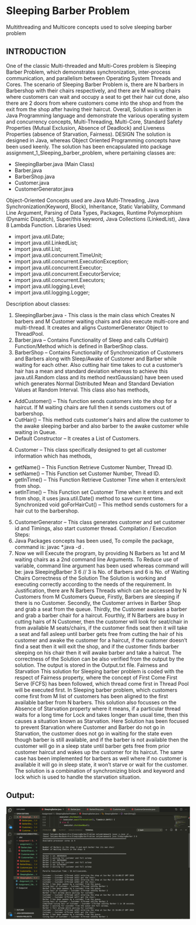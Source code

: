 # Sleeping Barber Problem
Multithreading and Multicore concepts used to solve sleeping barber problem
## INTRODUCTION
One of the classic Multi-threaded and Multi-Cores problem is Sleeping Barber Problem, which demonstrates synchronization, inter-process communication, and parallelism between Operating System Threads and Cores.
The scenario of Sleeping Barber Problem is, there are N barbers in Barbershop with their chairs respectively, and there are M waiting chairs where customers can wait and occupy a seat to get their hair cut done, also there are 2 doors from where customers come into the shop and from the exit from the shop after having their haircut.
Overall, Solution is written in Java Programming language and demonstrate the various operating system and concurrency concepts, Multi-Threading, Multi-Core, Standard Safety Properties (Mutual Exclusion, Absence of Deadlock) and Liveness Properties (absence of Starvation, Fairness).
DESIGN
The solution is designed in Java, whereas Object Oriented Programming concepts have been used keenly. The solution has been encapsulated into package assignment_1_Sleeping_barber_problem, where pertaining classes are:
* SleepingBarber.java (Main Class)
* Barber.java
* BarberShop.java
* Customer.java
* CustomerGenerator.java
   
Object-Oriented Concepts used are Java Multi-Threading, Java Synchronization(Keyword, Block), Inheritance, Static Variability, Command Line Argument, Parsing of Data Types, Packages, Runtime Polymorphism (Dynamic Dispatch), Super/this keyword, Java Collections (LinkedList), Java 8 Lambda Function.
Libraries Used:
* import java.util.Date;
* import java.util.LinkedList;
* import java.util.List;
* import java.util.concurrent.TimeUnit;
* import java.util.concurrent.ExecutionException;
* import java.util.concurrent.Executor;
* import java.util.concurrent.ExecutorService;
* import java.util.concurrent.Executors;
* import java.util.logging.Level;
* import java.util.logging.Logger;

Description about classes:
1. SleepingBarber.java - This class is the main class which Creates N barbers and M Customer waiting chairs and also execute multi-core and multi-thread. It creates and aligns CustomerGenerator Object to ThreadPool.
2. Barber.java – Contains Functionality of Sleep and calls CutHair() Function/Method which is defined in BarberShop class.
3. BarberShop – Contains Functionality of Synchronization of Customers and Barbers along with Sleep/Awake of Customer and Barber while waiting for each other. Also cutting hair time takes to cut a customer’s hair has a mean and standard
deviation whereas to achieve this java.util.Random class and its
method nextGaussian() have been used which generates Normal Distributed Mean and Standard Deviation Values at Random Interval. This class also has methods,
* AddCustomer() – This function sends customers into the shop for a haircut. If M
waiting chairs are full then it sends customers out of barbershop.
* CutHair() – This method cuts customer's hairs and allow the customer to the
awake sleeping barber and also barber to the awake customer while waiting in
Queue.
* Default Constructor – It creates a List of Customers.
4. Customer – This class specifically designed to get all customer information which has methods,
* getName() – This Function Retrieve Customer Number, Thread ID.
* setName() – This Function set Customer Number, Thread ID.
* getInTime() – This Function Retrieve Customer Time when it enters/exit from
shop.
* setInTime() – This Function set Customer Time when it enters and exit from shop,
it uses java.util.Date() method to save current time.
Synchronized void goForHairCut() – This method sends customers for a hair cut to the barbershop.

5. CustomerGenerator – This class generates customer and set customer id and Timings, also start customer thread.
Compilation / Execution Steps:
1. Java Packages concepts has been used,
To compile the package, command is: javac *.java -d .
2. Now we will Execute the program, by providing N Barbers as 1st and M waiting chairs as a 2nd command line Arguments. To Reduce use of variable, command line argument has been used whereas command will be:
java SleepingBarber 3 6
// 3 is No. of Barbers and 6 is No. of Waiting Chairs
Correctness of the Solution
The Solution is working and executing correctly according to the needs of the requirement. In Justification, there are N Barbers Threads which can be accessed by N Customers from M Customers Queue, Firstly, Barbers are sleeping if there is no Customer. Secondly, the Customer arrives in Barber Shop and grab a seat from the queue. Thirdly, the Customer awakes a barber and grab a barber chair for a haircut. Fourthly, If N Barbers are busy in cutting hairs of N Customer, then the customer will look for seat/chair in from available M seats/chairs, if the customer finds seat then it will take a seat and fall asleep until barber gets free from cutting the hair of his customer and awake the customer for a haircut, if the customer doesn’t find a seat then it will exit the shop, and if the customer finds barber sleeping on his chair then it will awake barber and take a haircut. The correctness of the Solution can be also verified from the output by the solution. The output is stored in the Output.txt file.
Fairness and Starvation
This solution for Sleeping barber problem is coded with the respect of Fairness property, where the concept of First Come First Serve (FCFS) has been followed, which thread come first in Thread Pool will be executed first. In Sleeping barber problem, which customers come first from M list of customers has been aligned to the first available barber from N barbers.
This solution also focusses on the Absence of Starvation property where it means, if a particular thread waits for a long time for Lock and takes longer than usual time, then this causes a situation known as Starvation. Here Solution has been focused to prevent Starvation where Customer and Barber do not go in Starvation, the customer does not go in waiting for the state even though barber is still available, and if the barber is not available then the customer will go in a sleep state until barber gets free from prior customer haircut and wakes up the customer for its haircut. The same case has been implemented for barbers as well where if no customer is available it will go in sleep state, it won’t starve or wait for the customer. The solution is a combination of synchronizing block and keyword and lock which is used to handle the starvation situation.

## Output:
![Image of Output](https://github.com/satyamramawat/Sleeping_Barber_Problem/blob/master/Images/Output.png?raw=true)
  
